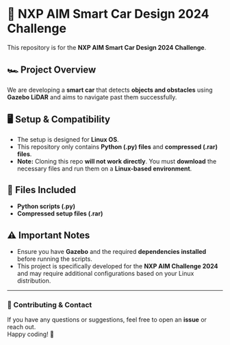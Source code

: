
# 🚗 NXP AIM Smart Car Design 2024 Challenge  

This repository is for the **NXP AIM Smart Car Design 2024 Challenge**.  

## 🏎️ Project Overview  
We are developing a **smart car** that detects **objects and obstacles** using **Gazebo LiDAR** and aims to navigate past them successfully.  

## 🖥️ Setup & Compatibility  
- The setup is designed for **Linux OS**.  
- This repository only contains **Python (.py) files** and **compressed (.rar) files**.  
- **Note:** Cloning this repo **will not work directly**. You must **download** the necessary files and run them on a **Linux-based environment**.  

## 📂 Files Included  
- **Python scripts (.py)**
- **Compressed setup files (.rar)**

## ⚠️ Important Notes  
- Ensure you have **Gazebo** and the required **dependencies installed** before running the scripts.  
- This project is specifically developed for the **NXP AIM Challenge 2024** and may require additional configurations based on your Linux distribution.  

---

### 🔗 Contributing & Contact  
If you have any questions or suggestions, feel free to open an **issue** or reach out.  
Happy coding! 🚀  
